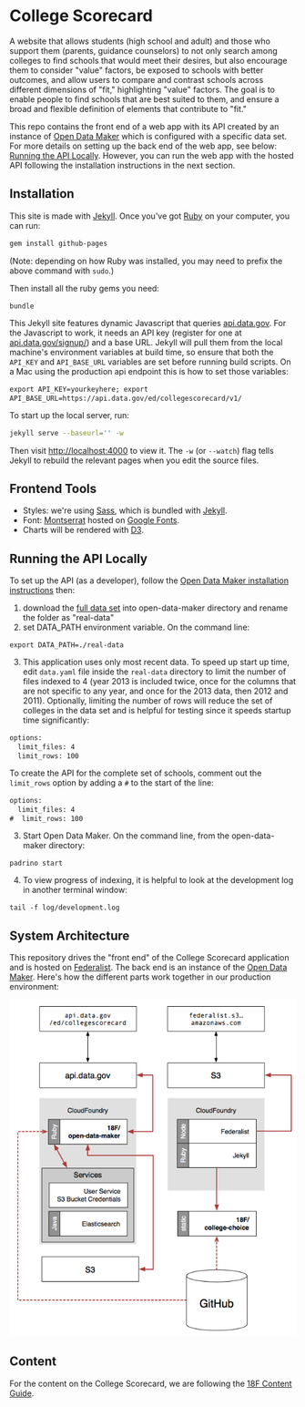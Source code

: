 # College Scorecard

A website that allows students (high school and adult) and those who support them (parents, guidance counselors)
to not only search among colleges to find schools that would meet their desires, but also encourage them to consider
"value" factors, be exposed to schools with better outcomes, and allow users to compare and contrast schools across
different dimensions of "fit," highlighting "value" factors. The goal is to enable people to find schools that are
best suited to them, and ensure a broad and flexible definition of elements that contribute to "fit."

This repo contains the front end of a web app with its API created by an instance of [Open Data Maker](https://github.com/18F/open-data-maker) which is configured with a specific data set. For more details on setting up the back end of the web app, see below: [Running the API Locally](#running-the-api-locally).  However, you can run the web app with the hosted API following the installation instructions in the next section.


## Installation
This site is made with [Jekyll]. Once you've got [Ruby] on your computer, you
can run:

```sh
gem install github-pages
```

(Note: depending on how Ruby was installed, you may need to prefix the above
command with `sudo`.)

Then install all the ruby gems you need:

```
bundle
```

This Jekyll site features dynamic Javascript that queries [api.data.gov](https://api.data.gov/).
For the Javascript to work, it needs an API key (register for one at
[api.data.gov/signup/](https://api.data.gov/signup/))
and a base URL. Jekyll will pull them from the local machine's
environment variables at build time, so ensure that both the `API_KEY` and
`API_BASE_URL` variables are set before running build scripts. On a Mac using the production api
endpoint this is how to set those variables:

```
export API_KEY=yourkeyhere; export API_BASE_URL=https://api.data.gov/ed/collegescorecard/v1/
```

To start up the local server, run:

```sh
jekyll serve --baseurl='' -w
```

Then visit [http://localhost:4000](http://localhost:4000) to view it. The `-w`
(or `--watch`) flag tells Jekyll to rebuild the relevant pages when you edit
the source files.


## Frontend Tools

- Styles: we're using [Sass], which is bundled with [Jekyll].
- Font: [Montserrat] hosted on [Google Fonts](https://www.google.com/fonts/).
- Charts will be rendered with [D3].

[Montserrat]: https://www.google.com/fonts/specimen/Montserrat
[Jekyll]: http://jekyllrb.com/
[Sass]: http://sass-lang.com/
[D3]: http://d3js.org/
[Ruby]: https://www.ruby-lang.org/


## Running the API Locally
To set up the API (as a developer), follow the [Open Data Maker installation instructions](https://github.com/18F/open-data-maker/blob/dev/INSTALL.md) then:

1. download the [full data set](https://s3.amazonaws.com/ed-college-choice-public/CollegeScorecard_Raw_Data.zip) into open-data-maker directory and rename the folder as "real-data"
2. set DATA_PATH environment variable.  On the command line:
```
export DATA_PATH=./real-data
```

3. This application uses only most recent data.  To speed up start up time, edit `data.yaml` file inside the `real-data` directory to limit the number of files indexed to 4 (year 2013 is included twice, once for the columns that are not specific to any year, and once for the 2013 data, then 2012 and 2011).  Optionally, limiting the number of rows will reduce the set of colleges in the data set and is helpful for testing since it speeds startup time significantly:
```
options:
  limit_files: 4
  limit_rows: 100
```

To create the API for the complete set of schools, comment out the `limit_rows` option by adding a `#` to the start of the line:

```
options:
  limit_files: 4
#  limit_rows: 100
```

3. Start Open Data Maker.  On the command line, from the open-data-maker directory:
```
padrino start
```

4. To view progress of indexing, it is helpful to look at the development log in another terminal window:
```
tail -f log/development.log
```


## System Architecture
This repository drives the "front end" of the College Scorecard application and
is hosted on [Federalist](https://github.com/18F/federalist). The back end is
an instance of the [Open Data Maker](https://github.com/18F/open-data-maker/).
Here's how the different parts work together in our production environment:

![system architecture](docs/architecture-diagram.png)


## Content
For the content on the College Scorecard, we are following the [18F Content Guide](https://pages.18f.gov/content-guide/).
